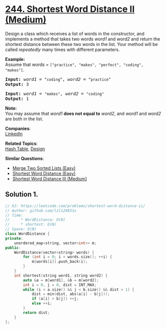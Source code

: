 # [244. Shortest Word Distance II (Medium)](https://leetcode.com/problems/shortest-word-distance-ii/)

<p>Design a class which receives a list of words in the constructor, and implements a method that takes two words <em>word1</em> and <em>word2</em> and return the shortest distance between these two words in the list. Your method will be called <em>repeatedly</em> many times with different parameters.&nbsp;</p>

<p><strong>Example:</strong><br>
Assume that words = <code>["practice", "makes", "perfect", "coding", "makes"]</code>.</p>

<pre><b>Input:</b> <em>word1</em> = <code>“coding”</code>, <em>word2</em> = <code>“practice”</code>
<b>Output:</b> 3
</pre>

<pre><b>Input:</b> <em>word1</em> = <code>"makes"</code>, <em>word2</em> = <code>"coding"</code>
<b>Output:</b> 1</pre>

<p><strong>Note:</strong><br>
You may assume that <em>word1</em> <strong>does not equal to</strong> <em>word2</em>, and <em>word1</em> and <em>word2</em> are both in the list.</p>


**Companies**:  
[LinkedIn](https://leetcode.com/company/linkedin)

**Related Topics**:  
[Hash Table](https://leetcode.com/tag/hash-table/), [Design](https://leetcode.com/tag/design/)

**Similar Questions**:
* [Merge Two Sorted Lists (Easy)](https://leetcode.com/problems/merge-two-sorted-lists/)
* [Shortest Word Distance (Easy)](https://leetcode.com/problems/shortest-word-distance/)
* [Shortest Word Distance III (Medium)](https://leetcode.com/problems/shortest-word-distance-iii/)

## Solution 1.

```cpp
// OJ: https://leetcode.com/problems/shortest-word-distance-ii/
// Author: github.com/lzl124631x
// Time:
//     * WordDistance: O(N)
//     * shortest: O(N)
// Space: O(N)
class WordDistance {
private:
    unordered_map<string, vector<int>> m;
public:
    WordDistance(vector<string> words) {
        for (int i = 0; i < words.size(); ++i) {
            m[words[i]].push_back(i);
        }
    }
    int shortest(string word1, string word2) {
        auto &a = m[word1], &b = m[word2];
        int i = 0, j = 0, dist = INT_MAX;
        while (i < a.size() && j < b.size() && dist > 1) {
            dist = min(dist, abs(a[i] - b[j]));
            if (a[i] > b[j]) ++j;
            else ++i;
        }
        return dist;
    }
};
```